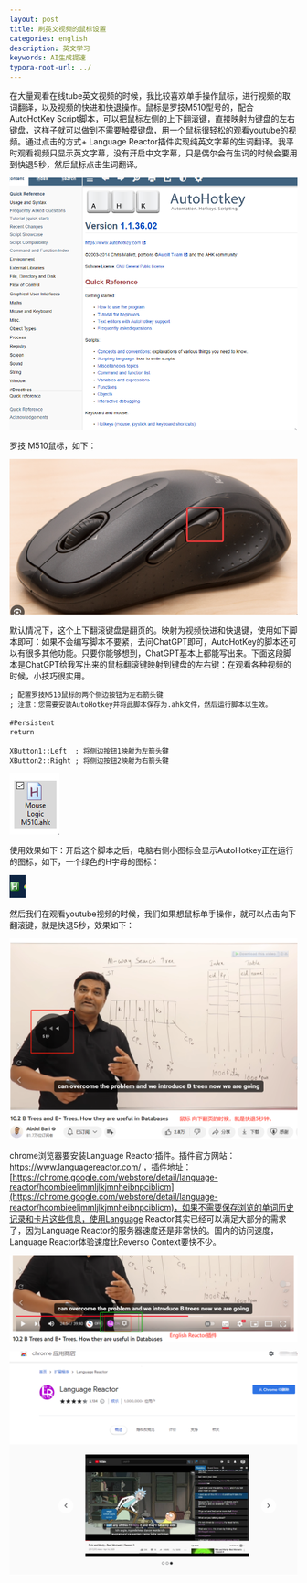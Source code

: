 ```yaml
---
layout: post
title: 刷英文视频的鼠标设置
categories: english
description: 英文学习
keywords: AI生成提速
typora-root-url: ../
---
```


在大量观看在线tube英文视频的时候，我比较喜欢单手操作鼠标，进行视频的取词翻译，以及视频的快进和快退操作。鼠标是罗技M510型号的，配合AutoHotKey Script脚本，可以把鼠标左侧的上下翻滚键，直接映射为键盘的左右键盘，这样子就可以做到不需要触摸键盘，用一个鼠标很轻松的观看youtube的视频。通过点击的方式+ Language Reactor插件实现纯英文字幕的生词翻译。我平时观看视频只显示英文字幕，没有开启中文字幕，只是偶尔会有生词的时候会要用到快退5秒，然后鼠标点击生词翻译。

![image-20230916112145134](/images/posts/image-20230916112145134.png)

罗技 M510鼠标，如下：

![image-20230916112454738](/images/posts/image-20230916112454738.png)

默认情况下，这个上下翻滚键盘是翻页的。映射为视频快进和快退键，使用如下脚本即可：如果不会编写脚本不要紧，去问ChatGPT即可，AutoHotKey的脚本还可以有很多其他功能。只要你能够想到，ChatGPT基本上都能写出来。下面这段脚本是ChatGPT给我写出来的鼠标翻滚键映射到键盘的左右键：在观看各种视频的时候，小技巧很实用。

````shell
; 配置罗技M510鼠标的两个侧边按钮为左右箭头键
; 注意：您需要安装AutoHotkey并将此脚本保存为.ahk文件，然后运行脚本以生效。

#Persistent
return

XButton1::Left  ; 将侧边按钮1映射为左箭头键
XButton2::Right ; 将侧边按钮2映射为右箭头键

````

![image-20230916112637243](/images/posts/image-20230916112637243.png)

使用效果如下：开启这个脚本之后，电脑右侧小图标会显示AutoHotkey正在运行的图标，如下，一个绿色的H字母的图标：

![image-20230916222227631](/images/posts/image-20230916222227631.png)

然后我们在观看youtube视频的时候，我们如果想鼠标单手操作，就可以点击向下翻滚键，就是快退5秒，效果如下：

![image-20230916222143495](/images/posts/image-20230916222143495.png)

chrome浏览器要安装Language Reactor插件。插件官方网站：https://www.languagereactor.com/ ，插件地址：[https://chrome.google.com/webstore/detail/language-reactor/hoombieeljmmljlkjmnheibnpciblicm](https://chrome.google.com/webstore/detail/language-reactor/hoombieeljmmljlkjmnheibnpciblicm)，如果不需要保存浏览的单词历史记录和卡片这些信息，使用Language Reactor其实已经可以满足大部分的需求了，因为Language Reactor的服务器速度还是非常快的。国内的访问速度，Language Reactor体验速度比Reverso Context要快不少。

![image-20230916222531569](/images/posts/image-20230916222531569.png)

![image-20230916222702906](/images/posts/image-20230916222702906.png)

